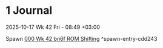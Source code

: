 # 1 Journal

2025-10-17 Wk 42 Fri - 08:49 +03:00

Spawn [000 Wk 42 bn6f ROM Shifting](entries/000%20Wk%2042%20bn6f%20ROM%20Shifting.md) <a name="spawn-entry-cdd243" />^spawn-entry-cdd243
